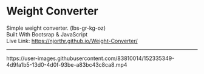 # Weight Converter
Simple weight converter. (lbs-gr-kg-oz)  
Built With Bootsrap & JavaScript  
Live Link: https://njorthr.github.io/Weight-Converter/  
<hr>  
https://user-images.githubusercontent.com/83810014/152335349-4d9fa1b5-13d0-4d0f-93be-a83bc43c8ca8.mp4

